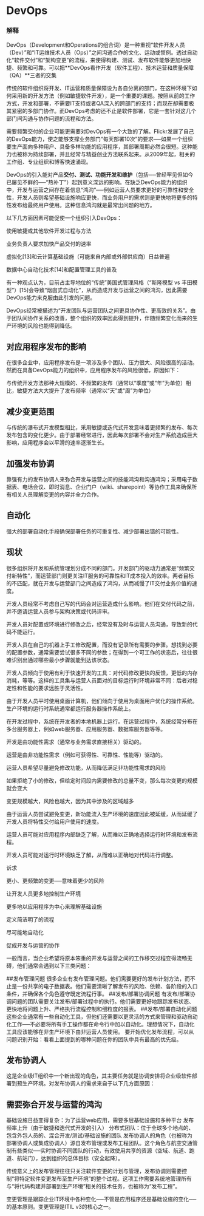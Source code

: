 # DevOps
### 解释
DevOps（Development和Operations的组合词）是一种重视“软件开发人员（Dev）”和“IT运维技术人员（Ops）”之间沟通合作的文化、运动或惯例。透过自动化“软件交付”和“架构变更”的流程，来使得构建、测试、发布软件能够更加地快捷、频繁和可靠。可以把**DevOps看作开发（软件工程）、技术运营和质量保障（QA）**三者的交集

传统的软件组织将开发、IT运营和质量保障设为各自分离的部门，在这种环境下如何采用新的开发方法（例如敏捷软件开发），是一个重要的课题。按照从前的工作方式，开发和部署，不需要IT支持或者QA深入的跨部门的支持；而现在却需要极其紧密的多部门协作。而DevOps考虑的还不止是软件部署，它是一套针对这几个部门间沟通与协作问题的流程和方法。

需要频繁交付的企业可能更需要对DevOps有一个大致的了解。Flickr发展了自己的DevOps能力，使之能够支撑业务部门“每天部署10次”的要求──如果一个组织要生产面向多种用户、具备多样功能的应用程序，其部署周期必然会很短。这种能力也被称为持续部署，并且经常与精益创业方法联系起来。从2009年起，相关的工作组、专业组织和博客快速涌现。

DevOps的引入能对产品**交付、测试、功能开发和维护**（包括──曾经罕见但如今已屡见不鲜的──“热补丁”）起到意义深远的影响。在缺乏DevOps能力的组织中，开发与运营之间存在着信息“鸿沟”──例如运营人员要求更好的可靠性和安全性，开发人员则希望基础设施响应更快，而业务用户的需求则是更快地将更多的特性发布给最终用户使用。这种信息鸿沟就是最常出问题的地方。

以下几方面因素可能促使一个组织引入DevOps：

使用敏捷或其他软件开发过程与方法</p>
业务负责人要求加快产品交付的速率</p>
虚拟化[13]和云计算基础设施（可能来自内部或外部供应商）日益普遍</p>
数据中心自动化技术[14]和配置管理工具的普及</p>
有一种观点认为，目前占主导地位的“传统”美国式管理风格（“斯隆模型 vs 丰田模型”）[15]会导致“烟囱式自动化”，从而造成开发与运营之间的鸿沟，因此需要DevOps能力来克服由此引发的问题。</p>
DevOps经常被描述为“开发团队与运营团队之间更具协作性、更高效的关系”。由于团队间协作关系的改善，整个组织的效率因此得到提升，伴随频繁变化而来的生产环境的风险也能得到降低。</p>
</p>

## 对应用程序发布的影响
在很多企业中，应用程序发布是一项涉及多个团队、压力很大、风险很高的活动。然而在具备DevOps能力的组织中，应用程序发布的风险很低，原因如下：


与传统开发方法那种大规模的、不频繁的发布（通常以“季度”或“年”为单位）相比，敏捷方法大大提升了发布频率（通常以“天”或“周”为单位）
## 减少变更范围
与传统的瀑布式开发模型相比，采用敏捷或迭代式开发意味着更频繁的发布、每次发布包含的变化更少。由于部署经常进行，因此每次部署不会对生产系统造成巨大影响，应用程序会以平滑的速率逐渐生长。
## 加强发布协调
靠强有力的发布协调人来弥合开发与运营之间的技能鸿沟和沟通鸿沟；采用电子数据表、电话会议、即时消息、企业门户（wiki、sharepoint）等协作工具来确保所有相关人员理解变更的内容并全力合作。
## 自动化
强大的部署自动化手段确保部署任务的可重复性、减少部署出错的可能性。
## 现状
很多组织将开发和系统管理划分成不同的部门。开发部门的驱动力通常是“频繁交付新特性”，而运营部门则更关注IT服务的可靠性和IT成本投入的效率。两者目标的不匹配，就在开发与运营部门之间造成了鸿沟，从而减慢了IT交付业务价值的速度。</p>

开发人员经常不考虑自己写的代码会对运营造成什么影响。他们在交付代码之前，并不邀请运营人员参与架构决策或代码评审。</p>
开发人员对配置或环境进行修改之后，经常没有及时与运营人员沟通，导致新的代码不能运行。</p>
开发人员在自己的机器上手工修改配置，而没有记录所有需要的步骤。想找到必要的配置参数，通常需要尝试很多不同的参数；在得到一个可工作的状态后，往往很难识别出通过哪些最小步骤就能到达该状态。</p>
开发人员倾向于使用有利于快速开发的工具：对代码修改更快的反馈，更低的内存消耗，等等。这样的工具集与运营人员面对的目标运行时环境非常不同：后者对稳定性和性能的要求远胜于灵活性。</p>
由于开发人员平时使用桌面计算机，他们倾向于使用为桌面用户优化的操作系统。生产环境的运行时系统通常都运行服务器操作系统上。</p>
在开发过程中，系统在开发者的本地机器上运行。在运营过程中，系统经常分布在多台服务器上，例如web服务器、应用服务器、数据库服务器等等。</p>
开发是由功能性需求（通常与业务需求直接相关）驱动的。</p>
运营是由非功能性需求（例如可获得性、可靠性、性能等）驱动的。</p>
运营人员希望尽量避免修改功能，从而降低满足非功能性需求的风险</p>
如果拒绝了小的修改，但给定时间段内需要修改的总量不变，那么每次变更的规模就会变大</p>
变更规模越大，风险也越大，因为其中涉及的区域越多</p>
由于运营人员尝试避免变更，新功能流入生产环境的速度因此被延缓，从而延缓了开发人员将特性交付给用户使用的速度。</p>
运营人员可能对应用程序内部缺乏了解，从而难以正确地选择运行时环境和发布流程。</p>
开发人员可能对运行时环境缺乏了解，从而难以正确地对代码进行调整。</p>
诉求</p>
更小、更频繁的变更──意味着更少的风险</p>
让开发人员更多地控制生产环境</p>
更多地以应用程序为中心来理解基础设施</p>
定义简洁明了的流程</p>
尽可能地自动化</p>
促成开发与运营的协作</p>

一般而言，当企业希望将原本笨重的开发与运营之间的工作移交过程变得流畅无碍，他们通常会遇到以下三类问题：

##发布管理问题
很多企业有发布管理问题。他们需要更好的发布计划方法，而不止是一份共享的电子数据表。他们需要清晰了解发布的风险、依赖、各阶段的入口条件，并确保各个角色遵守既定流程行事。
##发布/部署协调问题
有发布/部署协调问题的团队需要关注发布/部署过程中的执行。他们需要更好地跟踪发布状态、更快地将问题上升、严格执行流程控制和细粒度的报表。
##发布/部署自动化问题
这些企业通常有一些自动化工具，但他们还需要以更灵活的方式来管理和驱动自动化工作──不必要将所有手工操作都在命令行中加以自动化。理想情况下，自动化工具应该能够在非生产环境下由非运营人员使用。
要开始优化发布流程，可以从问题识别开始：看看上面提到的哪种问题在你的团队中具有最高的优先级。

## 发布协调人
这是企业级IT组织中一个新出现的角色，其主要任务就是协调安排将企业级软件部署到预生产环境。对发布协调人的需求来自于以下几方面原因：

## 需要弥合开发与运营的鸿沟
基础设施日益变得复杂：为了运营web应用，需要多层基础设施和多种平台
发布频率上升（由于敏捷和迭代式开发的引入）
分布式团队：位于全球多个地点的、包含外包人员的、混合开发/测试/基础设施的团队
发布协调人的角色（也被称为部署协调人或集成协调人）源自发布管理或发布工程团队。这个角色与航空交通管制有些类似──实时协调不同团队的行动，有效使用共享的资源（空域、航道、跑道、航站门），达到组织的总体目标（安全起降）。

传统意义上的发布管理往往只关注软件变更的计划与管理，发布协调则需要控制“将特定软件变更发布至生产环境”的整个过程。这项工作需要系统地管理所有与“将代码构建并部署到生产环境”相关的技术任务，也被称为“发布工程”。

变更管理是跟踪企业IT环境中各种变化──不管是应用程序还是基础设施的变化──的基本原则。变更管理是ITIL v3的核心之一。

